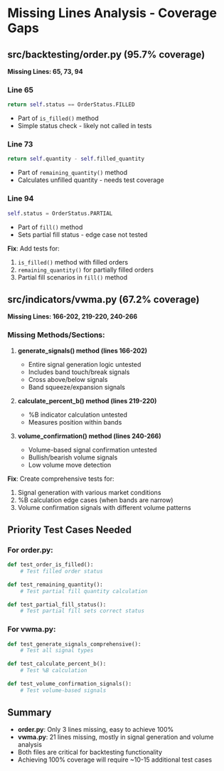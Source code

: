 # Missing Lines Analysis - Coverage Gaps

## src/backtesting/order.py (95.7% coverage)
**Missing Lines: 65, 73, 94**

### Line 65
```python
return self.status == OrderStatus.FILLED
```
- Part of `is_filled()` method
- Simple status check - likely not called in tests

### Line 73
```python
return self.quantity - self.filled_quantity
```
- Part of `remaining_quantity()` method
- Calculates unfilled quantity - needs test coverage

### Line 94
```python
self.status = OrderStatus.PARTIAL
```
- Part of `fill()` method
- Sets partial fill status - edge case not tested

**Fix**: Add tests for:
1. `is_filled()` method with filled orders
2. `remaining_quantity()` for partially filled orders
3. Partial fill scenarios in `fill()` method

## src/indicators/vwma.py (67.2% coverage)
**Missing Lines: 166-202, 219-220, 240-266**

### Missing Methods/Sections:

1. **generate_signals() method (lines 166-202)**
   - Entire signal generation logic untested
   - Includes band touch/break signals
   - Cross above/below signals
   - Band squeeze/expansion signals

2. **calculate_percent_b() method (lines 219-220)**
   - %B indicator calculation untested
   - Measures position within bands

3. **volume_confirmation() method (lines 240-266)**
   - Volume-based signal confirmation untested
   - Bullish/bearish volume signals
   - Low volume move detection

**Fix**: Create comprehensive tests for:
1. Signal generation with various market conditions
2. %B calculation edge cases (when bands are narrow)
3. Volume confirmation signals with different volume patterns

## Priority Test Cases Needed

### For order.py:
```python
def test_order_is_filled():
    # Test filled order status
    
def test_remaining_quantity():
    # Test partial fill quantity calculation
    
def test_partial_fill_status():
    # Test partial fill sets correct status
```

### For vwma.py:
```python
def test_generate_signals_comprehensive():
    # Test all signal types
    
def test_calculate_percent_b():
    # Test %B calculation
    
def test_volume_confirmation_signals():
    # Test volume-based signals
```

## Summary
- **order.py**: Only 3 lines missing, easy to achieve 100%
- **vwma.py**: 21 lines missing, mostly in signal generation and volume analysis
- Both files are critical for backtesting functionality
- Achieving 100% coverage will require ~10-15 additional test cases